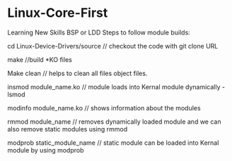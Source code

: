 # Linux-Core-First
Learning New Skills BSP or LDD
Steps to follow  module builds:

cd Linux-Device-Drivers/source   // checkout the code with git clone URL

make    //build *KO files

Make clean // helps to clean all files object files.

insmod module_name.ko   // module loads into Kernal module dynamically - lsmod

modinfo  module_name.ko // shows information about the modules 

rmmod module_name       // removes dynamically loaded module and we can also remove static modules using rmmod

modprob static_module_name  // static module can be loaded into Kernal module by using modprob
